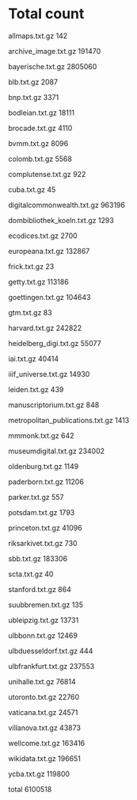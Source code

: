 # Total count

allmaps.txt.gz
142


archive_image.txt.gz
191470


bayerische.txt.gz
2805060


blb.txt.gz
2087


bnp.txt.gz
3371


bodleian.txt.gz
18111


brocade.txt.gz
4110


bvmm.txt.gz
8096


colomb.txt.gz
5568


complutense.txt.gz
922


cuba.txt.gz
45


digitalcommonwealth.txt.gz
963196


dombibliothek_koeln.txt.gz
1293


ecodices.txt.gz
2700


europeana.txt.gz
132867


frick.txt.gz
23


getty.txt.gz
113186


goettingen.txt.gz
104643


gtm.txt.gz
83


harvard.txt.gz
242822


heidelberg_digi.txt.gz
55077


iai.txt.gz
40414


iiif_universe.txt.gz
14930


leiden.txt.gz
439


manuscriptorium.txt.gz
848


metropolitan_publications.txt.gz
1413


mmmonk.txt.gz
642


museumdigital.txt.gz
234002


oldenburg.txt.gz
1149


paderborn.txt.gz
11206


parker.txt.gz
557


potsdam.txt.gz
1793


princeton.txt.gz
41096


riksarkivet.txt.gz
730


sbb.txt.gz
183306


scta.txt.gz
40


stanford.txt.gz
864


suubbremen.txt.gz
135


ubleipzig.txt.gz
13731


ulbbonn.txt.gz
12469


ulbduesseldorf.txt.gz
444


ulbfrankfurt.txt.gz
237553


unihalle.txt.gz
76814


utoronto.txt.gz
22760


vaticana.txt.gz
24571


villanova.txt.gz
43873


wellcome.txt.gz
163416


wikidata.txt.gz
196651


ycba.txt.gz
119800


total
6100518
